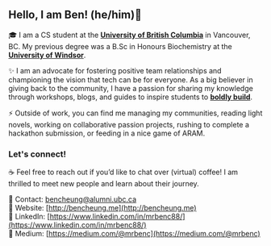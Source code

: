 ## Hello, I am Ben! (he/him)👋


🎓 I am a CS student at the [**University of British Columbia**](https://ubc.ca) in Vancouver, BC. My previous degree was a B.Sc in Honours Biochemistry at the [**University of Windsor**](https://www.uwindsor.ca/). 

✨ I am an advocate for fostering positive team relationships and championing the vision that tech can be for everyone. As a big believer in giving back to the community, I have a passion for sharing my knowledge through workshops, blogs, and guides to inspire students to [**boldly build**](https://medium.com/@mrbenc/to-boldly-build-insights-for-new-developers-to-kickstart-their-projects-d7354a15b396). 

⚡ Outside of work, you can find me managing my communities, reading light novels, working on collaborative passion projects, rushing to complete a hackathon submission, or feeding in a nice game of ARAM.

### Let's connect! 
☕ Feel free to reach out if you’d like to chat over (virtual) coffee! I am thrilled to meet new people and learn about their journey.<br/>

📌 Contact: [bencheung@alumni.ubc.ca](mailto:bencheung@alumni.ubc.ca) <br/>
📌 Website: [http://bencheung.me](http://bencheung.me)<br/>
📌 LinkedIn: [https://www.linkedin.com/in/mrbenc88/](https://www.linkedin.com/in/mrbenc88/)<br/>
📌 Medium: [https://medium.com/@mrbenc](https://medium.com/@mrbenc) 


<!-- 
<img src="https://i.imgur.com/RgKyTyy.png" />
[![MrBenC's github stats](https://github-readme-stats.vercel.app/api?username=mrbenc88&show_icons=true&include_all_commits=true&count_private=true&&hide=issues)](https://github.com/mrbenc88)
[![Top Langs](https://github-readme-stats.vercel.app/api/top-langs/?username=mrbenc88&layout=compact)](https://github.com/mrbenc88)
-->



